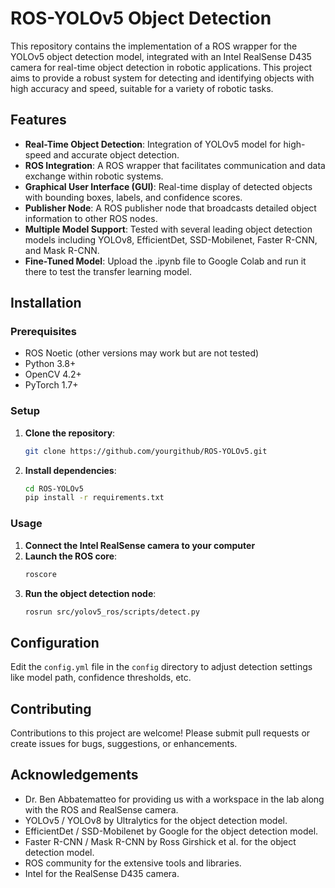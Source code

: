 # ROS-YOLOv5 Object Detection

This repository contains the implementation of a ROS wrapper for the YOLOv5 object detection model, integrated with an Intel RealSense D435 camera for real-time object detection in robotic applications. This project aims to provide a robust system for detecting and identifying objects with high accuracy and speed, suitable for a variety of robotic tasks.

## Features

- **Real-Time Object Detection**: Integration of YOLOv5 model for high-speed and accurate object detection.
- **ROS Integration**: A ROS wrapper that facilitates communication and data exchange within robotic systems.
- **Graphical User Interface (GUI)**: Real-time display of detected objects with bounding boxes, labels, and confidence scores.
- **Publisher Node**: A ROS publisher node that broadcasts detailed object information to other ROS nodes.
- **Multiple Model Support**: Tested with several leading object detection models including YOLOv8, EfficientDet, SSD-Mobilenet, Faster R-CNN, and Mask R-CNN.
- **Fine-Tuned Model**: Upload the .ipynb file to Google Colab and run it there to test the transfer learning model.


## Installation

### Prerequisites

- ROS Noetic (other versions may work but are not tested)
- Python 3.8+
- OpenCV 4.2+
- PyTorch 1.7+

### Setup

1. **Clone the repository**:
   ```bash
   git clone https://github.com/yourgithub/ROS-YOLOv5.git
2. **Install dependencies**:
   ```bash
   cd ROS-YOLOv5
   pip install -r requirements.txt

### Usage
1. **Connect the Intel RealSense camera to your computer**
2. **Launch the ROS core**:
   ```bash
   roscore
3. **Run the object detection node**:
   ```bash
   rosrun src/yolov5_ros/scripts/detect.py

## Configuration

Edit the `config.yml` file in the `config` directory to adjust detection settings like model path, confidence thresholds, etc.

## Contributing

Contributions to this project are welcome! Please submit pull requests or create issues for bugs, suggestions, or enhancements.

## Acknowledgements

- Dr. Ben Abbatematteo for providing us with a workspace in the lab along with the ROS and RealSense camera.
- YOLOv5 / YOLOv8 by Ultralytics for the object detection model.
- EfficientDet / SSD-Mobilenet by Google for the object detection model.
- Faster R-CNN / Mask R-CNN by Ross Girshick et al. for the object detection model.
- ROS community for the extensive tools and libraries.
- Intel for the RealSense D435 camera.

